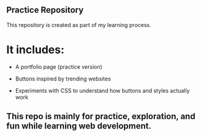 ## Practice Repository

This repository is created as part of my learning process.
# It includes:

- A portfolio page (practice version)

- Buttons inspired by trending websites

- Experiments with CSS to understand how buttons and styles actually work

## This repo is mainly for practice, exploration, and fun while learning web development.
